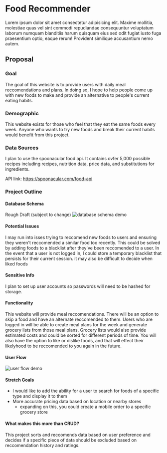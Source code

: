 # Food Recommender

Lorem ipsum dolor sit amet consectetur adipisicing elit. Maxime mollitia,
molestiae quas vel sint commodi repudiandae consequuntur voluptatum laborum
numquam blanditiis harum quisquam eius sed odit fugiat iusto fuga praesentium
optio, eaque rerum! Provident similique accusantium nemo autem.

## Proposal

### Goal
<p>
The goal of this website is to provide users with daily meal reccomendations and plans. In doing so, I hope 
to help people come up with new foods to make and provide an alternative to people's current eating habits.
</p>

### Demographic
<p>
This website exists for those who feel that they eat the same foods every week. Anyone who wants to try new 
foods and break their current habits would benefit from this project.
</p>

### Data Sources
<p>
I plan to use the spoonacular food api. It contains ovfer 5,000 possible recipes including recipes, nutrition data, 
price data, and substitutions for ingredients.

API link: https://spoonacular.com/food-api
</p>

### Project Outline

#### Database Schema
Rough Draft (subject to change)
![database schema demo](https://github.com/Cullen-H/Capstone1/blob/demo/dbschema.jpg)

#### Potential Issues
I may run into isses trying to reccomend new foods to users and ensuring they weren't reccomended a similar food too recently.
This could be solved by adding foods to a blacklist after they've been reccomended to a user. In the event that a user is not logged 
in, I could store a temporary blacklist that persists for their current session. it may also be difficult to decide when liked foods

#### Sensitive Info
I plan to set up user accounts so passwords will need to be hashed for storage.

#### Functionality
This website will provide meal reccomendations. There will be an option to skip a food and have an alternate reccomended to them. 
Users who are logged in will be able to create meal plans for the week and generate grocery lists from those meal plans. Grocery
lists would also provide estimated costs and could be sorted for different periods of time. You will also have the option to like 
or dislike foods, and that will effect their likelyhood to be reccomended to you again in the future.

#### User Flow
![user flow demo](https://github.com/Cullen-H/Capstone1/blob/demo/userflow.jpg)

#### Stretch Goals
- I would like to add the ability for a user to search for foods of a specific type and display it to them
- More accurate pricing data based on location or nearby stores
  - expanding on this, you could create a mobile order to a specific grocery store

#### What makes this more than CRUD?
This project sorts and reccomends data based on user preference and decides if a specific piece of data should be excluded based on 
reccomendation history and ratings.
